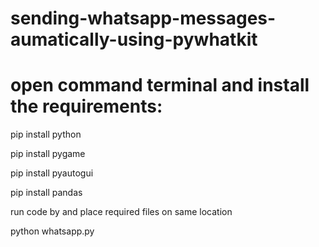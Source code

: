 # sending-whatsapp-messages-aumatically-using-pywhatkit

# open command terminal and install the requirements:

pip install python

pip install pygame

pip install pyautogui

pip install pandas

run code by and place required files on same location 

python whatsapp.py
